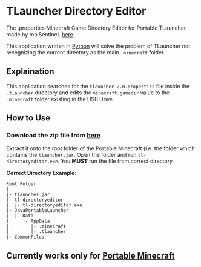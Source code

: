 # TLauncher Directory Editor

 The .properties Minecraft Game Directory Editor for Portable TLauncher made by moiSentineL [here](https://need%20to%20update).
 
 This application written in [Python](https://www.python.org) will solve the problem of TLauncher not recognizing the current directory as the main `.minecraft` folder.
 
## Explaination

This application searches for the `tlauncher-2.0.properties` file inside the `.tlauncher` directory and edits the `minecraft.gamedir` value to the `.minecraft` folder existing in the USB Drive.

## How to Use

### Download the zip file from [here](https://github.com/moiSentineL/TL-directoryeditor/releases/download/1.0/tl-directoryeditor.zip)

Extract it onto the root folder of the Portable Minecraft (i.e. the folder which contains the `tlauncher.jar`.
Open the folder and run `tl-directoryeditor.exe`. You **MUST** run the file from correct directory,

**Correct Directory Example:**

    Root Folder
    |
    |- tlauncher.jar
    |- tl-directoryeditor
    |  |- tl-directoryeditor.exe
    |- JavaPortableLauncher
    |  |- Data
    |     |- AppData
    |	  	 |- .minecraft
    |		 |- .tlauncher
    |- CommonFiles

 

## Currently works only for [Portable Minecraft](need%20to%20be%20updated)


